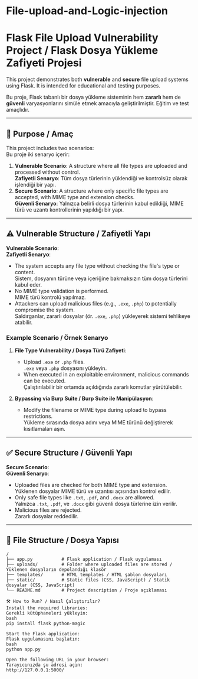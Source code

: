 # File-upload-and-Logic-injection
# Flask File Upload Vulnerability Project / Flask Dosya Yükleme Zafiyeti Projesi

This project demonstrates both **vulnerable** and **secure** file upload systems using Flask. It is intended for educational and testing purposes.

Bu proje, Flask tabanlı bir dosya yükleme sisteminin hem **zararlı** hem de **güvenli** varyasyonlarını simüle etmek amacıyla geliştirilmiştir. Eğitim ve test amaçlıdır.

---

## 🚩 Purpose / Amaç
This project includes two scenarios:  
Bu proje iki senaryo içerir:

1. **Vulnerable Scenario**: A structure where all file types are uploaded and processed without control.  
   **Zafiyetli Senaryo**: Tüm dosya türlerinin yüklendiği ve kontrolsüz olarak işlendiği bir yapı.
2. **Secure Scenario**: A structure where only specific file types are accepted, with MIME type and extension checks.  
   **Güvenli Senaryo**: Yalnızca belirli dosya türlerinin kabul edildiği, MIME türü ve uzantı kontrollerinin yapıldığı bir yapı.

---

## ⚠️ Vulnerable Structure / Zafiyetli Yapı
**Vulnerable Scenario**:  
**Zafiyetli Senaryo**:

- The system accepts any file type without checking the file's type or content.  
  Sistem, dosyanın türüne veya içeriğine bakmaksızın tüm dosya türlerini kabul eder.
- No MIME type validation is performed.  
  MIME türü kontrolü yapılmaz.
- Attackers can upload malicious files (e.g., `.exe`, `.php`) to potentially compromise the system.  
  Saldırganlar, zararlı dosyalar (ör. `.exe`, `.php`) yükleyerek sistemi tehlikeye atabilir.

### Example Scenario / Örnek Senaryo
1. **File Type Vulnerability / Dosya Türü Zafiyeti**:
   - Upload `.exe` or `.php` files.  
     `.exe` veya `.php` dosyasını yükleyin.
   - When executed in an exploitable environment, malicious commands can be executed.  
     Çalıştırılabilir bir ortamda açıldığında zararlı komutlar yürütülebilir.

2. **Bypassing via Burp Suite / Burp Suite ile Manipülasyon**:
   - Modify the filename or MIME type during upload to bypass restrictions.  
     Yükleme sırasında dosya adını veya MIME türünü değiştirerek kısıtlamaları aşın.

---

## ✅ Secure Structure / Güvenli Yapı
**Secure Scenario**:  
**Güvenli Senaryo**:

- Uploaded files are checked for both MIME type and extension.  
  Yüklenen dosyalar MIME türü ve uzantısı açısından kontrol edilir.
- Only safe file types like `.txt`, `.pdf`, and `.docx` are allowed.  
  Yalnızca `.txt`, `.pdf`, ve `.docx` gibi güvenli dosya türlerine izin verilir.
- Malicious files are rejected.  
  Zararlı dosyalar reddedilir.

---

## 📂 File Structure / Dosya Yapısı
```plaintext
/
├── app.py           # Flask application / Flask uygulaması
├── uploads/         # Folder where uploaded files are stored / Yüklenen dosyaların depolandığı klasör
├── templates/       # HTML templates / HTML şablon dosyaları
├── static/          # Static files (CSS, JavaScript) / Statik dosyalar (CSS, JavaScript)
└── README.md        # Project description / Proje açıklaması

🛠️ How to Run? / Nasıl Çalıştırılır?
Install the required libraries:
Gerekli kütüphaneleri yükleyin:
bash
pip install flask python-magic

Start the Flask application:
Flask uygulamasını başlatın:
bash
python app.py

Open the following URL in your browser:
Tarayıcınızda şu adresi açın:
http://127.0.0.1:5000/
